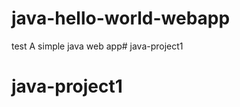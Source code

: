java-hello-world-webapp
=======================
test
A simple java web app# java-project1
# java-project1
